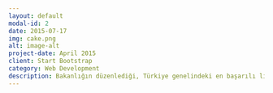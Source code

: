 ```yaml
---
layout: default
modal-id: 2
date: 2015-07-17
img: cake.png
alt: image-alt
project-date: April 2015
client: Start Bootstrap
category: Web Development
description: Bakanlığın düzenlediği, Türkiye genelindeki en başarılı liselerden 50 öğrencinin seçildiği akademik girişimcilik kampına katılmaya hak kazandım. Bir ay süren bu kampta Türkiye'nin seçkin girişimci ve akademisyenlerinden akademik girişimcilik üzerine dersler aldık ve sonuçta bu eğitime dayalı projeler geliştirdik. Kampın bana en büyük katkısı projelerimde elde ettiğim Ar-Ge sonuçlarını girişimciliğe nasıl dönüştürebileceğimi öğrenmek ve bu süreci deneyimlemek oldu.
---
```

